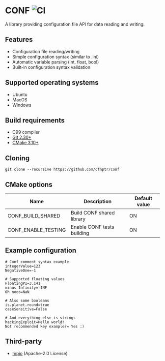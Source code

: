 # CONF ![CI](https://github.com/cfnptr/conf/actions/workflows/cmake.yml/badge.svg)

A library providing configuration file API for data reading and writing.

## Features

* Configuration file reading/writing
* Simple configuration syntax (similar to .ini)
* Automatic variable parsing (int, float, bool)
* Built-in configuration syntax validation

## Supported operating systems

* Ubuntu
* MacOS
* Windows

## Build requirements

* C99 compiler
* [Git 2.30+](https://git-scm.com/)
* [CMake 3.10+](https://cmake.org/)

## Cloning

```
git clone --recursive https://github.com/cfnptr/conf
```

## CMake options

| Name                | Description                | Default value |
|---------------------|----------------------------|---------------|
| CONF_BUILD_SHARED   | Build CONF shared library  | ON            |
| CONF_ENABLE_TESTING | Enable CONF tests building | ON            |

## Example configuration

```
# Conf comment syntax example
integerValue=123
NegativeOne=-1

# Supported floating values
FloatingPI=3.141
minus Infinity=-INF
Oh nooo=NaN

# Also some booleans
is.planet.round=true
caseSensitive=False

# And everything else is strings
hackingExploit=Hello world!
Not recommended key example?= Yes :)
```
## Third-party

* [mpio](https://github.com/cfnptr/mpio/) (Apache-2.0 License)
